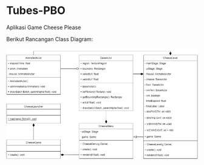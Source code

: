 # Tubes-PBO
Aplikasi Game Cheese Please

Berikut Rancangan Class Diagram:

<html>
<body>
<p>
<img src="Class Diagram Fix.jpg">
</p>
</body>
</html>

